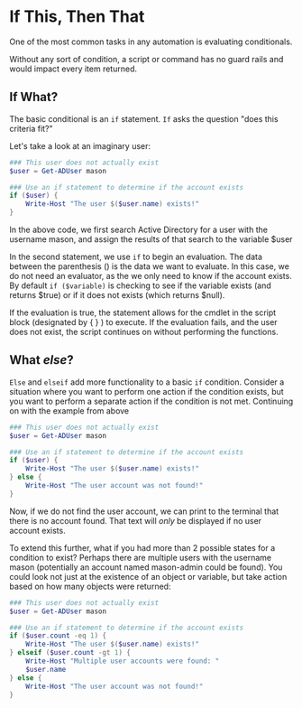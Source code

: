 # If This, Then That

One of the most common tasks in any automation is evaluating conditionals. 

Without any sort of condition, a script or command has no guard rails and would impact every item returned. 

## If What?

The basic conditional is an `if` statement. `If` asks the question "does this criteria fit?"

Let's take a look at an imaginary user:

```powershell
### This user does not actually exist
$user = Get-ADUser mason

### Use an if statement to determine if the account exists
if ($user) {
	Write-Host "The user $($user.name) exists!"
}
```

In the above code, we first search Active Directory for a user with the username mason, and assign the results of that search to the variable $user

In the second statement, we use `if` to begin an evaluation. The data between the parenthesis () is the data we want to evaluate. In this case, we do not need an evaluator, as the we only need to know if the account exists. By default `if ($variable)` is checking to see if the variable exists (and returns $true) or if it does not exists (which returns $null).

If the evaluation is true, the statement allows for the cmdlet in the script block (designated by { } ) to execute. If the evaluation fails, and the user does not exist, the script continues on without performing the functions. 

## What *else*?

`Else` and `elseif` add more functionality to a basic `if` condition. Consider a situation where you want to perform one action if the condition exists, but you want to perform a separate action if the condition is not met. Continuing on with the example from above

```powershell
### This user does not actually exist
$user = Get-ADUser mason

### Use an if statement to determine if the account exists
if ($user) {
	Write-Host "The user $($user.name) exists!"
} else {
	Write-Host "The user account was not found!"
}
```

Now, if we do not find the user account, we can print to the terminal that there is no account found. That text will *only* be displayed if no user account exists. 

To extend this further, what if you had more than 2 possible states for a condition to exist? Perhaps there are multiple users with the username mason (potentially an account named mason-admin could be found). You could look not just at the existence of an object or variable, but take action based on how many objects were returned:

```powershell
### This user does not actually exist
$user = Get-ADUser mason

### Use an if statement to determine if the account exists
if ($user.count -eq 1) {
	Write-Host "The user $($user.name) exists!"
} elseif ($user.count -gt 1) {
	Write-Host "Multiple user accounts were found: "
	$user.name
} else {
	Write-Host "The user account was not found!"
}
```
